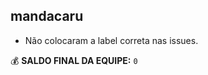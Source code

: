 ## mandacaru
- Não colocaram a label correta nas issues.

:moneybag: **SALDO FINAL DA EQUIPE:** `0`
